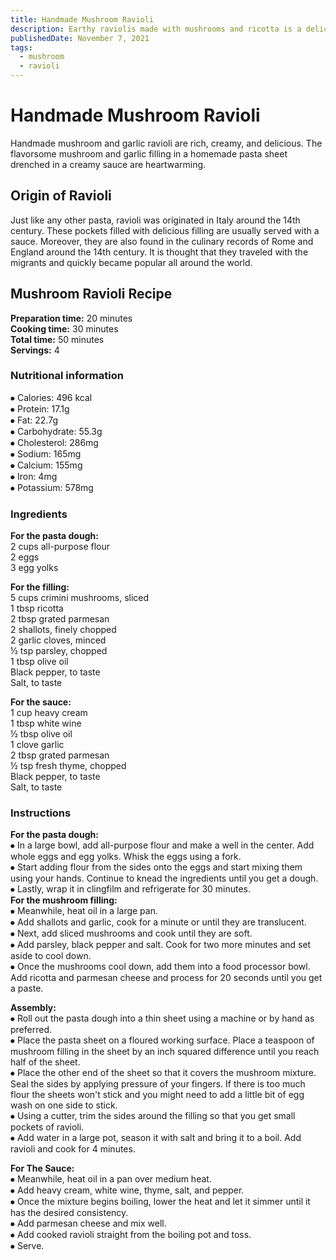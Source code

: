 ```yaml
---
title: Handmade Mushroom Ravioli
description: Earthy raviolis made with mushrooms and ricotta is a delicious recipe.
publishedDate: November 7, 2021
tags:
  - mushroom
  - ravioli
---
```


# Handmade Mushroom Ravioli

Handmade mushroom and garlic ravioli are rich, creamy, and delicious. The flavorsome mushroom and garlic filling in a homemade pasta sheet drenched in a creamy sauce are heartwarming.

## Origin of Ravioli

Just like any other pasta, ravioli was originated in Italy around the 14th century. These pockets filled with delicious filling are usually served with a sauce. Moreover, they are also found in the culinary records of Rome and England around the 14th century. It is thought that they traveled with the migrants and quickly became popular all around the world.

## Mushroom Ravioli Recipe

**Preparation time:** 20 minutes  
**Cooking time:** 30 minutes  
**Total time:** 50 minutes  
**Servings:** 4

### Nutritional information

⦁ Calories: 496 kcal  
⦁ Protein: 17.1g  
⦁ Fat: 22.7g  
⦁ Carbohydrate: 55.3g  
⦁ Cholesterol: 286mg  
⦁ Sodium: 165mg  
⦁ Calcium: 155mg  
⦁ Iron: 4mg  
⦁ Potassium: 578mg

### Ingredients

**For the pasta dough:**  
2 cups all-purpose flour  
2 eggs  
3 egg yolks

**For the filling:**  
5 cups crimini mushrooms, sliced  
1 tbsp ricotta  
2 tbsp grated parmesan  
2 shallots, finely chopped  
2 garlic cloves, minced  
½ tsp parsley, chopped  
1 tbsp olive oil  
Black pepper, to taste  
Salt, to taste

**For the sauce:**  
1 cup heavy cream  
1 tbsp white wine  
½ tbsp olive oil  
1 clove garlic  
2 tbsp grated parmesan  
½ tsp fresh thyme, chopped  
Black pepper, to taste  
Salt, to taste

### Instructions

**For the pasta dough:**  
⦁ In a large bowl, add all-purpose flour and make a well in the center. Add whole eggs and egg yolks. Whisk the eggs using a fork.  
⦁ Start adding flour from the sides onto the eggs and start mixing them using your hands. Continue to knead the ingredients until you get a dough.  
⦁ Lastly, wrap it in clingfilm and refrigerate for 30 minutes.  
**For the mushroom filling:**  
⦁ Meanwhile, heat oil in a large pan.  
⦁ Add shallots and garlic, cook for a minute or until they are translucent.  
⦁ Next, add sliced mushrooms and cook until they are soft.  
⦁ Add parsley, black pepper and salt. Cook for two more minutes and set aside to cool down.  
⦁ Once the mushrooms cool down, add them into a food processor bowl. Add ricotta and parmesan cheese and process for 20 seconds until you get a paste.

**Assembly:**  
⦁ Roll out the pasta dough into a thin sheet using a machine or by hand as preferred.  
⦁ Place the pasta sheet on a floured working surface. Place a teaspoon of mushroom filling in the sheet by an inch squared difference until you reach half of the sheet.  
⦁ Place the other end of the sheet so that it covers the mushroom mixture. Seal the sides by applying pressure of your fingers. If there is too much flour the sheets won't stick and you might need to add a little bit of egg wash on one side to stick.  
⦁ Using a cutter, trim the sides around the filling so that you get small pockets of ravioli.  
⦁ Add water in a large pot, season it with salt and bring it to a boil. Add ravioli and cook for 4 minutes.

**For The Sauce:**  
⦁ Meanwhile, heat oil in a pan over medium heat.  
⦁ Add heavy cream, white wine, thyme, salt, and pepper.  
⦁ Once the mixture begins boiling, lower the heat and let it simmer until it has the desired consistency.  
⦁ Add parmesan cheese and mix well.  
⦁ Add cooked ravioli straight from the boiling pot and toss.  
⦁ Serve.
